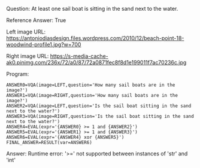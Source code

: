 Question: At least one sail boat is sitting in the sand next to the water.

Reference Answer: True

Left image URL: https://antoniodiasdesign.files.wordpress.com/2010/12/beach-point-18-woodwind-profile1.jpg?w=700

Right image URL: https://s-media-cache-ak0.pinimg.com/236x/72/a0/87/72a0871fec8f8d1e199011f7ac70236c.jpg

Program:

```
ANSWER0=VQA(image=LEFT,question='How many sail boats are in the image?')
ANSWER1=VQA(image=RIGHT,question='How many sail boats are in the image?')
ANSWER2=VQA(image=LEFT,question='Is the sail boat sitting in the sand next to the water?')
ANSWER3=VQA(image=RIGHT,question='Is the sail boat sitting in the sand next to the water?')
ANSWER4=EVAL(expr='{ANSWER0} >= 1 and {ANSWER2}')
ANSWER5=EVAL(expr='{ANSWER1} >= 1 and {ANSWER3}')
ANSWER6=EVAL(expr='{ANSWER4} xor {ANSWER5}')
FINAL_ANSWER=RESULT(var=ANSWER6)
```
Answer: Runtime error: '>=' not supported between instances of 'str' and 'int'

